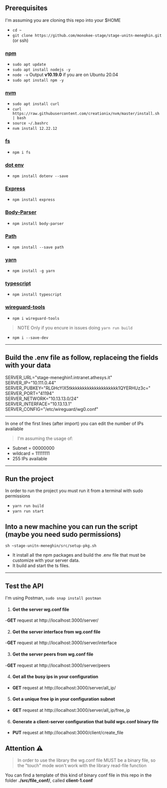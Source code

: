 ## Prerequisites
I'm assuming you are cloning this repo into your $HOME
- `cd ~`
- `git clone https://github.com/monokee-stage/stage-unitn-meneghin.git` (or ssh)
### [npm](https://www.digitalocean.com/community/tutorials/how-to-install-node-js-on-ubuntu-20-04)
  - `sudo apt update`
  - `sudo apt install nodejs -y`
  - `node -v` Output **v10.19.0** if you are on Ubuntu 20.04
  - `sudo apt install npm -y`
 
### [nvm](https://tecadmin.net/how-to-install-nvm-on-ubuntu-20-04/)
  - `sudo apt install curl` 
  - `curl https://raw.githubusercontent.com/creationix/nvm/master/install.sh | bash`
  - `source ~/.bashrc `
  - `nvm install 12.22.12`

### [fs](https://www.npmjs.com/package/fs)
  - `npm i fs`

### [dot env](https://www.npmjs.com/package/dotenv)
  - `npm install dotenv --save`

### [Express](https://www.npmjs.com/package/express)
  - `npm install express`

### [Body-Parser](https://www.npmjs.com/package/body-parser)
  - `npm install body-parser`
 
### [Path](https://www.npmjs.com/package/path)
  - `npm install --save path`

### [yarn](https://www.npmjs.com/package/yarn)
  - `npm install -g yarn`

### [typescript](https://www.npmjs.com/package/typescript)
  - `npm install typescript`

### [wireguard-tools](https://www.npmjs.com/package/wireguard-tools)
  - `npm i wireguard-tools`

> NOTE Only if you encure in issues doing `yarn run build`
  - `npm i --save-dev`
_________________________________________________________________________________________

## Build the .env file as follow, replaceing the fields with your data

SERVER_URL="stage-meneghin1.intranet.athesys.it"\
SERVER_IP="10.111.0.44"\
SERVER_PUBKEY="RLGHcYlX5tkkkkkkkkkkkkkkkkkkkk1QYERHUz3c="\
SERVER_PORT="41194"\
SERVER_NETWORK="10.13.13.0/24"\
SERVER_INTERFACE="10.13.13.1"\
SERVER_CONFIG="/etc/wireguard/wg0.conf"

__________________________________________________________________________________________

In one of the first lines (after import) you can edit the number of IPs available
> I'm assuming the usage of:
- Subnet = 00000000
- wildcard = 11111111 
- 255 IPs available
__________________________________________________________________________________________
## Run the project
In order to run the project you must run it from a terminal with sudo permissions
- `yarn run build`
- `yarn run start`

## Into a new machine you can run the script (maybe you need sudo permissions)
`sh ~stage-unitn-meneghin/src/setup-pkg.sh`
- It install all the npm packages and build the .env file that must be customize with your server data.
- It build and start the ts files.
_________________________________________________________________________________________

## Test the API
I'm using Postman, `sudo snap install postman`

1. #### Get the server wg.conf file
  -**GET** request at http://localhost:3000/server/

2. #### Get the server interface from wg.conf file
  -**GET** request at http://localhost:3000/server/interface

3. #### Get the server peers from wg.conf file
  -**GET** request at http://localhost:3000/server/peers

4. #### Get all the busy ips in your configuration
  - **GET** request at http://localhost:3000/server/all_ip/

5. #### Get a unique free ip in your configuration subnet
  - **GET** request at http://localhost:3000/server/all_ip/free_ip

6. #### Generate a client-server configuration that build wgx.conf binary file
  - **PUT** request at http://localhost:3000/client/create_file

## Attention ⚠️
> In order to use the library the wg.conf file MUST be a binary file, so the "touch" mode won't work with the library read-file function

You can find a template of this kind of binary conf file in this repo in the folder **./src/file_conf/**, called **client-1.conf**
